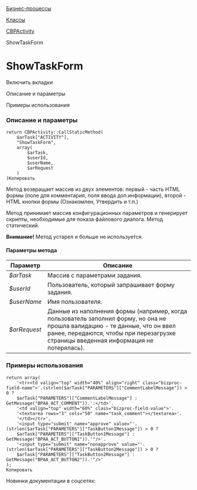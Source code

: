 [Бизнес-процессы](/api_help/bizproc/index.php)

[Классы](/api_help/bizproc/bizproc_classes/index.php)

[CBPActivity](/api_help/bizproc/bizproc_classes/CBPActivity/index.php)

ShowTaskForm

ShowTaskForm
============

Включить вкладки

Описание и параметры

Примеры использования

### Описание и параметры

```
return CBPActivity::CallStaticMethod(
	$arTask["ACTIVITY"],
	"ShowTaskForm",
	array(
		$arTask,
		$userId,
		$userName,
		$arRequest
	)
)Копировать
```

Метод возвращает массив из двух элементов: первый - часть HTML формы (поле для комментария, поля ввода доп.информации), второй - HTML кнопки формы (Ознакомлен, Утвердить и т.п.)

Метод принимает массив конфигурационных параметров и генерирует скрипты, необходимые для показа файлового диалога. Метод статический.

**Внимание!** Метод устарел и больше не используется.

#### Параметры метода

| Параметр | Описание |
| --- | --- |
| *$arTask* | Массив с параметрами задания. |
| *$userId* | Пользователь, который запрашивает форму задания. |
| *$userName* | Имя пользователя. |
| *$arRequest* | Данные из наполнения формы (например, когда пользователь заполнил форму, но она не прошла валидацию - те данные, что он ввел ранее, передаются, чтобы при перезагрузке страницы введенная информация не потерялась). |

### Примеры использования

```
return array(
	'<tr><td valign="top" width="40%" align="right" class="bizproc-field-name">'.(strlen($arTask["PARAMETERS"]["CommentLabelMessage"]) > 0 ? 
	$arTask["PARAMETERS"]["CommentLabelMessage"] : GetMessage("BPAA_ACT_COMMENT")).':</td>'.
	'<td valign="top" width="60%" class="bizproc-field-value">'.
	'<textarea rows="3" cols="50" name="task_comment"></textarea>'.
	'</td></tr>',
	'<input type="submit" name="approve" value="'.(strlen($arTask["PARAMETERS"]["TaskButton1Message"]) > 0 ? 
	$arTask["PARAMETERS"]["TaskButton1Message"] : GetMessage("BPAA_ACT_BUTTON1")).'"/>'.
	'<input type="submit" name="nonapprove" value="'.(strlen($arTask["PARAMETERS"]["TaskButton2Message"]) > 0 ? 
	$arTask["PARAMETERS"]["TaskButton2Message"] : GetMessage("BPAA_ACT_BUTTON2")).'"/>'
);
Копировать
```

Новинки документации в соцсетях: